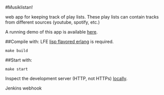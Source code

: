 #Musiklistan!

web app for keeping track of play lists.
These play lists can contain tracks from different
sources (youtube, spotify, etc.)

A running demo of this app is available [here](http://www.purestyle.se).

##Compile with:
LFE [lisp flavored erlang](http://lfe.io) is required.

```
make build
```

##Start with:
```
make start
```

Inspect the development server (HTTP, not HTTPs)
[locally](http://localhost:8000).

Jenkins webhook
